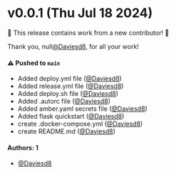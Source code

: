 # v0.0.1 (Thu Jul 18 2024)

:tada: This release contains work from a new contributor! :tada:

Thank you, null[@Daviesd8](https://github.com/Daviesd8), for all your work!

#### ⚠️ Pushed to `main`

- Added deploy.yml file ([@Daviesd8](https://github.com/Daviesd8))
- Added release.yml file ([@Daviesd8](https://github.com/Daviesd8))
- Added deploy.sh file ([@Daviesd8](https://github.com/Daviesd8))
- Added .autorc file ([@Daviesd8](https://github.com/Daviesd8))
- Added amber.yaml secrets file ([@Daviesd8](https://github.com/Daviesd8))
- Added flask quickstart ([@Daviesd8](https://github.com/Daviesd8))
- create .docker-compose.yml ([@Daviesd8](https://github.com/Daviesd8))
- create README.md ([@Daviesd8](https://github.com/Daviesd8))

#### Authors: 1

- [@Daviesd8](https://github.com/Daviesd8)

